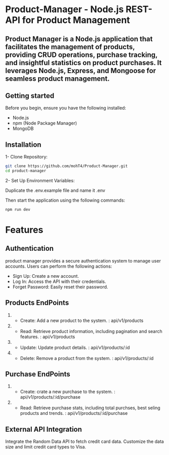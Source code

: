 # Product-Manager - Node.js **REST-API** for Product Management
## Product Manager is a Node.js application that facilitates the management of products, providing CRUD operations, purchase tracking, and insightful statistics on product purchases. It leverages Node.js, Express, and Mongoose for seamless product management.

## Getting started 
Before you begin, ensure you have the following installed:

- Node.js
- npm (Node Package Manager)
- MongoDB

## Installation
1- Clone Repository:

```bash
git clone https://github.com/mohT4/Product-Manager.git
cd product-manager
```
2- Set Up Environment Variables:


Duplicate the .env.example file  and name it .env

Then start the application using the following commands:
```bash
npm run dev
```

# Features 
## Authentication
product manager provides a secure authentication system to manage user accounts. Users can perform the following actions:

- Sign Up: Create a new account.
- Log In: Access the API with their credentials.
- Forget Password: Easily reset their password.

## Products EndPoints 
1) - Create: Add a new product to the system. : api/v1/products 
2) - Read: Retrieve product information, including pagination and search features. : api/v1/products
3) - Update: Update product details. : api/v1/products/:id
4) - Delete: Remove a product from the system.  : api/v1/products/:id
 
## Purchase EndPoints 
1) - Create: crate a new purchase to the system. : api/v1/products/:id/purchase 
2) - Read: Retrieve purchase stats, including total purchses, best seling products and trends. : api/v1/products/:id/purchase

## External API Integration
Integrate the Random Data API to fetch credit card data. Customize the data size and limit credit card types to Visa.



